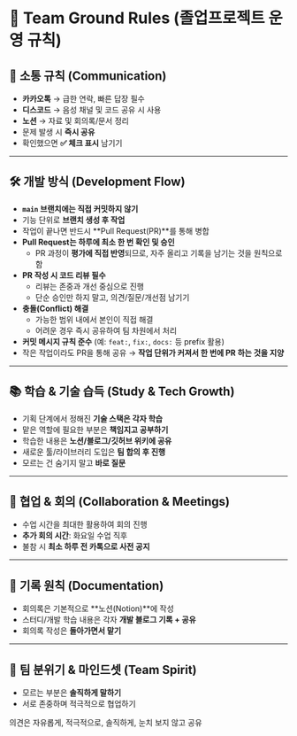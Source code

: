 # 🌱 Team Ground Rules (졸업프로젝트 운영 규칙)

## 📢 소통 규칙 (Communication)
- **카카오톡** → 급한 연락, 빠른 답장 필수  
- **디스코드** → 음성 채널 및 코드 공유 시 사용  
- **노션** → 자료 및 회의록/문서 정리  
- 문제 발생 시 **즉시 공유**  
- 확인했으면 **✅ 체크 표시** 남기기  

---

## 🛠️ 개발 방식 (Development Flow)
- **`main` 브랜치에는 직접 커밋하지 않기**  
- 기능 단위로 **브랜치 생성 후 작업**  
- 작업이 끝나면 반드시 **Pull Request(PR)**를 통해 병합  
- **Pull Request는 하루에 최소 한 번 확인 및 승인**  
  - PR 과정이 **평가에 직접 반영**되므로, 자주 올리고 기록을 남기는 것을 원칙으로 함  
- **PR 작성 시 코드 리뷰 필수**  
  - 리뷰는 존중과 개선 중심으로 진행  
  - 단순 승인만 하지 말고, 의견/질문/개선점 남기기  
- **충돌(Conflict) 해결**  
  - 가능한 범위 내에서 본인이 직접 해결  
  - 어려운 경우 즉시 공유하여 팀 차원에서 처리  
- **커밋 메시지 규칙 준수** (예: `feat:`, `fix:`, `docs:` 등 prefix 활용)  
- 작은 작업이라도 PR을 통해 공유 → **작업 단위가 커져서 한 번에 PR 하는 것을 지양**  

---

## 📚 학습 & 기술 습득 (Study & Tech Growth)
- 기획 단계에서 정해진 **기술 스택은 각자 학습**  
- 맡은 역할에 필요한 부분은 **책임지고 공부하기**  
- 학습한 내용은 **노션/블로그/깃허브 위키에 공유**  
- 새로운 툴/라이브러리 도입은 **팀 합의 후 진행**  
- 모르는 건 숨기지 말고 **바로 질문**  

---

## 🤝 협업 & 회의 (Collaboration & Meetings)
- 수업 시간을 최대한 활용하여 회의 진행  
- **추가 회의 시간**: 화요일 수업 직후  
- 불참 시 **최소 하루 전 카톡으로 사전 공지**  

---

## 📝 기록 원칙 (Documentation)
- 회의록은 기본적으로 **노션(Notion)**에 작성  
- 스터디/개발 학습 내용은 각자 **개발 블로그 기록 + 공유**  
- 회의록 작성은 **돌아가면서 맡기**  

---

## 🌟 팀 분위기 & 마인드셋 (Team Spirit)
- 모르는 부분은 **솔직하게 말하기**  
- 서로 존중하며 적극적으로 협업하기  


의견은 자유롭게, 적극적으로, 솔직하게, 눈치 보지 않고 공유

